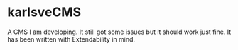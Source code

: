 # karlsveCMS
A CMS I am developing. It still got some issues but it should work just fine. It has been written with Extendability in mind.
